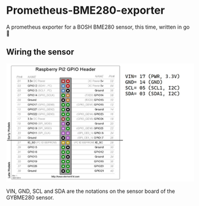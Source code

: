# Prometheus-BME280-exporter

A prometheus exporter for a BOSH BME280 sensor, this time, written in go :blue_heart:

## Wiring the sensor

![image](doc/img/GYBME280_header_pinout.jpg)

VIN, GND, SCL and SDA are the notations on the sensor board of the GYBME280 sensor.

